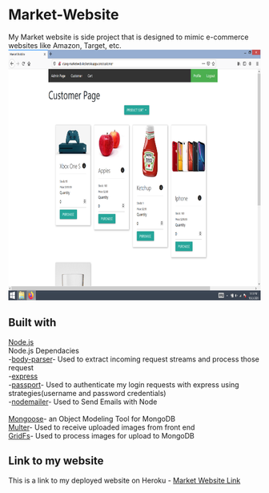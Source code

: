# Market-Website
My Market website is side project that is designed to mimic e-commerce websites like Amazon, Target, etc.
<img src="Market Website Home.png" height="500">
## Built with
[Node.js](https://en.wikipedia.org/wiki/Node.js)
<br>
Node.js Dependacies
<br>
-[body-parser](https://www.npmjs.com/package/body-parser)- Used to extract incoming request streams and process those request
<br>
-[express](https://www.npmjs.com/package/express)
<br>
-[passport](https://www.npmjs.com/package/passport)- Used to authenticate my login requests with express using strategies(username and password credentials)
<br>
-[nodemailer](https://www.npmjs.com/package/nodemailer)- Used to Send Emails with Node
<br>
<br>
[Mongoose](https://www.npmjs.com/package/mongoose)- an Object Modeling Tool for MongoDB
<br>
[Multer](https://www.npmjs.com/package/multer)- Used to receive uploaded images from front end
<br>
[GridFs](https://www.npmjs.com/package/gridfs)- Used to process images for upload to MongoDB

## Link to my website
This is a link to my deployed website on Heroku - [Market Website Link](http://ctang-marketwebsite.herokuapp.com/)
